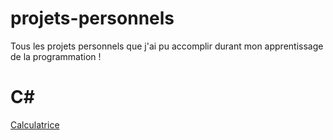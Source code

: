 # projets-personnels
Tous les projets personnels que j'ai pu accomplir durant mon apprentissage de la programmation !

# C#
[Calculatrice](C#/calculatrice/)
